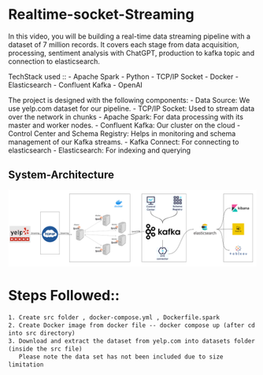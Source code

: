 # Realtime-socket-Streaming
In this video, you will be building a real-time data streaming pipeline with a dataset of 7 million records. It covers each stage from data acquisition, processing, sentiment analysis with ChatGPT, production to kafka topic and connection to elasticsearch.

TechStack used ::
    - Apache Spark
    - Python
    - TCP/IP Socket
    - Docker
    - Elasticsearch
    - Confluent Kafka
    - OpenAI

The project is designed with the following components:
    - Data Source: We use yelp.com dataset for our pipeline.
    - TCP/IP Socket: Used to stream data over the network in chunks
    - Apache Spark: For data processing with its master and worker nodes.
    - Confluent Kafka: Our cluster on the cloud
    - Control Center and Schema Registry: Helps in monitoring and schema management of our Kafka streams.
    - Kafka Connect: For connecting to elasticsearch
    - Elasticsearch: For indexing and querying

## System-Architecture
![alt text](System_architecture.png)

# Steps Followed::
    1. Create src folder , docker-compose.yml , Dockerfile.spark
    2. Create Docker image from docker file -- docker compose up (after cd into src directory)
    3. Download and extract the dataset from yelp.com into datasets folder (inside the src file)
       Please note the data set has not been included due to size limitation
